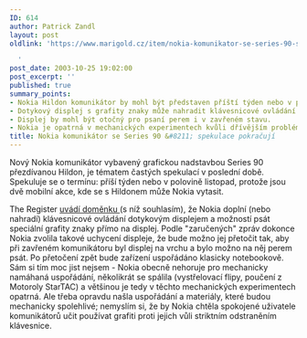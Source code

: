 ```yaml
---
ID: 614
author: Patrick Zandl
layout: post
oldlink: 'https://www.marigold.cz/item/nokia-komunikator-se-series-90-spekulace-pokracuji

  '
post_date: 2003-10-25 19:02:00
post_excerpt: ''
published: true
summary_points:
- Nokia Hildon komunikátor by mohl být představen příští týden nebo v polovině listopadu.
- Dotykový displej s grafity znaky může nahradit klávesnicové ovládání.
- Displej by mohl být otočný pro psaní perem i v zavřeném stavu.
- Nokia je opatrná v mechanických experimentech kvůli dřívějším problémům.
title: Nokia komunikátor se Series 90 &#8211; spekulace pokračují
---
```


<p>
Nový Nokia komunikátor vybavený grafickou nadstavbou Series 90 přezdívanou Hildon, je tématem častých spekulací v poslední době. Spekuluje se o termínu: příší týden nebo v polovině listopad, protože jsou dvě mobilní akce, kde se s Hildonem může Nokia vytasit. </p>

<p>
The Register <A href="http://www.theregister.co.uk/content/68/33568.html" target=_blank>uvádí doměnku </A>(s níž souhlasím), že Nokia doplní (nebo nahradí) klávesnicové ovládání dotykovým displejem a možností psát speciální grafity znaky přímo na displej. Podle "zaručených" zpráv dokonce Nokia zvolila takové uchycení displeje, že bude možno jej přetočit tak, aby při zavřeném komunikátoru byl displej na vrchu a bylo možno na něj perem psát. Po přetočení zpět bude zařízení uspořádáno klasicky notebookově. Sám si tím moc jist nejsem - Nokia obecně nehoruje pro mechanicky namáhaná uspořádání, několikrát se spálila (vystřelovací flipy, poučení z Motoroly StarTAC) a většinou je tedy v těchto mechanických experimentech opatrná. Ale třeba opravdu našla uspořádání a materiály, které budou mechanicky spolehlivé; nemyslím si, že by Nokia chtěla spokojené uživatele komunikátorů učit používat grafiti proti jejich vůli striktním odstraněním klávesnice.</p>